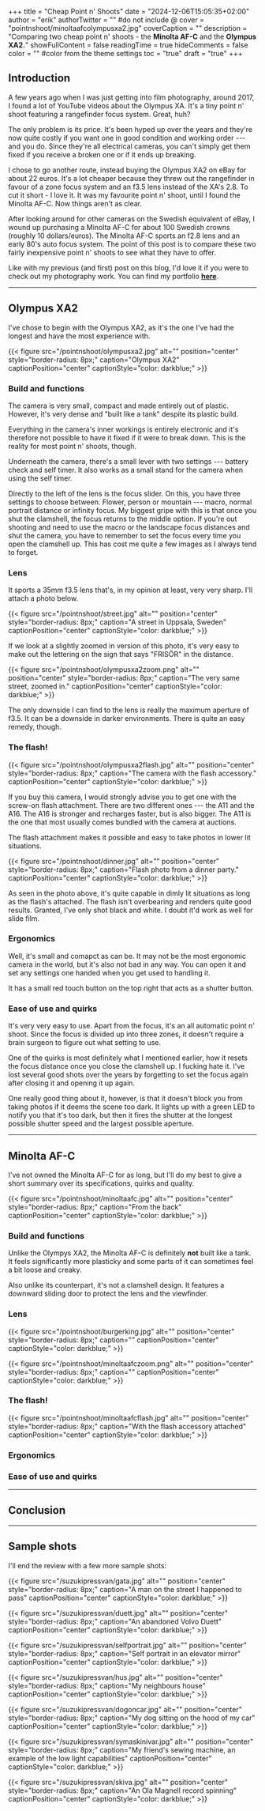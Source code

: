 +++
title = "Cheap Point n' Shoots"
date = "2024-12-06T15:05:35+02:00"
author = "erik"
authorTwitter = "" #do not include @
cover = "pointnshoot/minoltaafcolympusxa2.jpg"
coverCaption = ""
description = "Comparing two cheap point n' shoots - the **Minolta AF-C** and the **Olympus XA2.**"
showFullContent = false
readingTime = true
hideComments = false
color = "" #color from the theme settings
toc = "true"
draft = "true"
+++

## Introduction
A few years ago when I was just getting into film photography, around 2017, I found a lot of YouTube videos about the Olympus XA. It's a tiny point n' shoot featuring a rangefinder focus system. Great, huh? 

The only problem is its price. It's been hyped up over the years and they're now quite costly if you want one in good condition and working order --- and you do. Since they're all electrical cameras, you can't simply get them fixed if you receive a broken one or if it ends up breaking.

I chose to go another route, instead buying the Olympus XA2 on eBay for about 22 euros. It's a lot cheaper because they threw out the rangefinder in favour of a zone focus system and an f3.5 lens instead of the XA's 2.8. To cut it short - I love it. It was my favourite point n' shoot, until I found the Minolta AF-C. Now things aren't as clear.

After looking around for other cameras on the Swedish equivalent of eBay, I wound up purchasing a Minolta AF-C for about 100 Swedish crowns (roughly 10 dollars/euros). The Minolta AF-C sports an f2.8 lens and an early 80's auto focus system. The point of this post is to compare these two fairly inexpensive point n' shoots to see what they have to offer.

Like with my previous (and first) post on this blog, I'd love it if you were to check out my photography work. You can find my portfolio **[here](https://kallmoraberget.com/)**.



---

## Olympus XA2

I've chose to begin with the Olympus XA2, as it's the one I've had the longest and have the most experience with.

{{< figure src="/pointnshoot/olympusxa2.jpg" alt="" position="center" style="border-radius: 8px;" caption="Olympus XA2" captionPosition="center" captionStyle="color: darkblue;" >}}

### Build and functions

The camera is very small, compact and made entirely out of plastic. However, it's very dense and "built like a tank" despite its plastic build.

Everything in the camera's inner workings is entirely electronic and it's therefore not possible to have it fixed if it were to break down. This is the reality for most point n' shoots, though.

Underneath the camera, there's a small lever with two settings --- battery check and self timer. It also works as a small stand for the camera when using the self timer.

Directly to the left of the lens is the focus slider. On this, you have three settings to choose between. Flower, person or mountain --- macro, normal portrait distance or infinity focus. My biggest gripe with this is that once you shut the clamshell, the focus returns to the middle option. If you're out shooting and need to use the macro or the landscape focus distances and shut the camera, you have to remember to set the focus every time you open the clamshell up. This has cost me quite a few images as I always tend to forget.

### Lens

It sports a 35mm f3.5 lens that's, in my opinion at least, very very sharp. I'll attach a photo below.

{{< figure src="/pointnshoot/street.jpg" alt="" position="center" style="border-radius: 8px;" caption="A street in Uppsala, Sweden" captionPosition="center" captionStyle="color: darkblue;" >}}

If we look at a slightly zoomed in version of this photo, it's very easy to make out the lettering on the sign that says "FRISÖR" in the distance. 

{{< figure src="/pointnshoot/olympusxa2zoom.png" alt="" position="center" style="border-radius: 8px;" caption="The very same street, zoomed in." captionPosition="center" captionStyle="color: darkblue;" >}}

The only downside I can find to the lens is really the maximum aperture of f3.5. It can be a downside in darker environments. There is quite an easy remedy, though.

### The flash!

{{< figure src="/pointnshoot/olympusxa2flash.jpg" alt="" position="center" style="border-radius: 8px;" caption="The camera with the flash accessory." captionPosition="center" captionStyle="color: darkblue;" >}}

If you buy this camera, I would strongly advise you to get one with the screw-on flash attachment. There are two different ones --- the A11 and the A16. The A16 is stronger and recharges faster, but is also bigger. The A11 is the one that most usually comes bundled with the camera at auctions.

The flash attachment makes it possible and easy to take photos in lower lit situations.

{{< figure src="/pointnshoot/dinner.jpg" alt="" position="center" style="border-radius: 8px;" caption="Flash photo from a dinner party." captionPosition="center" captionStyle="color: darkblue;" >}}

As seen in the photo above, it's quite capable in dimly lit situations as long as the flash's attached. The flash isn't overbearing and renders quite good results. Granted, I've only shot black and white. I doubt it'd work as well for slide film.

### Ergonomics

Well, it's small and comapct as can be. It may not be the most ergonomic camera in the world, but it's also not bad in any way. You can open it and set any settings one handed when you get used to handling it.

It has a small red touch button on the top right that acts as a shutter button. 

### Ease of use and quirks

It's very very easy to use. Apart from the focus, it's an all automatic point n' shoot. Since the focus is divided up into three zones, it doesn't require a brain surgeon to figure out what setting to use.

One of the quirks is most definitely what I mentioned earlier, how it resets the focus distance once you close the clamshell up. I fucking hate it. I've lost several good shots over the years by forgetting to set the focus again after closing it and opening it up again.

One really good thing about it, however, is that it doesn't block you from taking photos if it deems the scene too dark. It lights up with a green LED to notify you that it's too dark, but then it fires the shutter at the longest possible shutter speed and the largest possible aperture.

---

## Minolta AF-C

I've not owned the Minolta AF-C for as long, but I'll do my best to give a short summary over its specifications, quirks and quality.

{{< figure src="/pointnshoot/minoltaafc.jpg" alt="" position="center" style="border-radius: 8px;" caption="From the back" captionPosition="center" captionStyle="color: darkblue;" >}}

### Build and functions

Unlike the Olympys XA2, the Minolta AF-C is definitely **not** built like a tank. It feels significantly more plasticky and some parts of it can sometimes feel a bit loose and creaky. 

Also unlike its counterpart, it's not a clamshell design. It features a downward sliding door to protect the lens and the viewfinder.

### Lens

{{< figure src="/pointnshoot/burgerking.jpg" alt="" position="center" style="border-radius: 8px;" caption="" captionPosition="center" captionStyle="color: darkblue;" >}}

{{< figure src="/pointnshoot/minoltaafczoom.png" alt="" position="center" style="border-radius: 8px;" caption="" captionPosition="center" captionStyle="color: darkblue;" >}}



### The flash!

{{< figure src="/pointnshoot/minoltaafcflash.jpg" alt="" position="center" style="border-radius: 8px;" caption="With the flash accessory attached" captionPosition="center" captionStyle="color: darkblue;" >}}

### Ergonomics

### Ease of use and quirks




---

## Conclusion


---

## Sample shots
I'll end the review with a few more sample shots:

{{< figure src="/suzukipressvan/gata.jpg" alt="" position="center" style="border-radius: 8px;" caption="A man on the street I happened to pass" captionPosition="center" captionStyle="color: darkblue;" >}}

{{< figure src="/suzukipressvan/duett.jpg" alt="" position="center" style="border-radius: 8px;" caption="An abandoned Volvo Duett" captionPosition="center" captionStyle="color: darkblue;" >}}

{{< figure src="/suzukipressvan/selfportrait.jpg" alt="" position="center" style="border-radius: 8px;" caption="Self portrait in an elevator mirror" captionPosition="center" captionStyle="color: darkblue;" >}}

{{< figure src="/suzukipressvan/hus.jpg" alt="" position="center" style="border-radius: 8px;" caption="My neighbours house" captionPosition="center" captionStyle="color: darkblue;" >}}

{{< figure src="/suzukipressvan/dogoncar.jpg" alt="" position="center" style="border-radius: 8px;" caption="My dog sitting on the hood of my car" captionPosition="center" captionStyle="color: darkblue;" >}}

{{< figure src="/suzukipressvan/symaskinivar.jpg" alt="" position="center" style="border-radius: 8px;" caption="My friend's sewing machine, an example of the low light capabilities" captionPosition="center" captionStyle="color: darkblue;" >}}

{{< figure src="/suzukipressvan/skiva.jpg" alt="" position="center" style="border-radius: 8px;" caption="An Ola Magnell record spinning" captionPosition="center" captionStyle="color: darkblue;" >}}